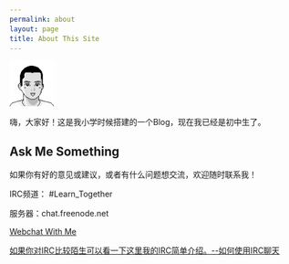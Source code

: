 ```yaml
---
permalink: about
layout: page
title: About This Site
---
```


<img src="/images/tiantian.png" height="80" width="80" class="inline-left" title="Tian Tian" alt="Tian Tian" />

嗨，大家好！这是我小学时候搭建的一个Blog，现在我已经是初中生了。



## Ask Me Something

如果你有好的意见或建议，或者有什么问题想交流，欢迎随时联系我！

IRC频道： #Learn_Together

服务器：chat.freenode.net

[Webchat With Me](https://webchat.freenode.net/#Learn_Together)

[如果你对IRC比较陌生可以看一下这里我的IRC简单介绍。--如何使用IRC聊天](https://kongpengju.com/blog/2019/07/18/irc-chat-with-me/)
